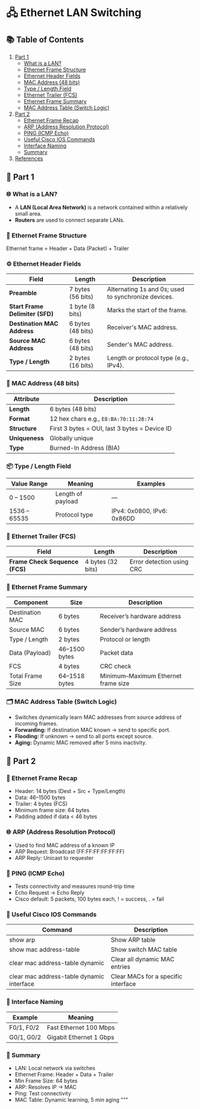 # 🖧 Ethernet LAN Switching

## 📚 Table of Contents
1. [Part 1](#-part-1)
   - [What is a LAN?](#-what-is-a-lan)
   - [Ethernet Frame Structure](#-ethernet-frame-structure)
   - [Ethernet Header Fields](#️-ethernet-header-fields)
   - [MAC Address (48 bits)](#-mac-address-48-bits)
   - [Type / Length Field](#-type--length-field)
   - [Ethernet Trailer (FCS)](#-ethernet-trailer-fcs)
   - [Ethernet Frame Summary](#-ethernet-frame-summary)
   - [MAC Address Table (Switch Logic)](#-mac-address-table-switch-logic)
2. [Part 2](#-part-2)
   - [Ethernet Frame Recap](#-ethernet-frame-recap)
   - [ARP (Address Resolution Protocol)](#-arp-address-resolution-protocol)
   - [PING (ICMP Echo)](#-ping-icmp-echo)
   - [Useful Cisco IOS Commands](#-useful-cisco-ios-commands)
   - [Interface Naming](#-interface-naming)
   - [Summary](#-summary)
3. [References](#-references)

## 📘 Part 1
### 🌐 What is a LAN?
- A **LAN (Local Area Network)** is a network contained within a relatively small area.
- **Routers** are used to connect separate LANs.

### 🧱 Ethernet Frame Structure
Ethernet frame = Header + Data (Packet) + Trailer

### ⚙️ Ethernet Header Fields
| **Field** | **Length** | **Description** |
|------------|------------|------------------|
| **Preamble** | 7 bytes (56 bits) | Alternating 1s and 0s; used to synchronize devices. |
| **Start Frame Delimiter (SFD)** | 1 byte (8 bits) | Marks the start of the frame. |
| **Destination MAC Address** | 6 bytes (48 bits) | Receiver's MAC address. |
| **Source MAC Address** | 6 bytes (48 bits) | Sender's MAC address. |
| **Type / Length** | 2 bytes (16 bits) | Length or protocol type (e.g., IPv4). |

### 🧭 MAC Address (48 bits)
| **Attribute** | **Description** |
|----------------|------------------|
| **Length** | 6 bytes (48 bits) |
| **Format** | 12 hex chars e.g., `E8:BA:70:11:28:74` |
| **Structure** | First 3 bytes = OUI, last 3 bytes = Device ID |
| **Uniqueness** | Globally unique |
| **Type** | Burned-In Address (BIA) |

### 📦 Type / Length Field
| **Value Range** | **Meaning** | **Examples** |
|------------------|--------------|---------------|
| 0 – 1500 | Length of payload | — |
| 1536 – 65535 | Protocol type | IPv4: 0x0800, IPv6: 0x86DD |

### 🧮 Ethernet Trailer (FCS)
| **Field** | **Length** | **Description** |
|------------|------------|------------------|
| **Frame Check Sequence (FCS)** | 4 bytes (32 bits) | Error detection using CRC |

### 🧰 Ethernet Frame Summary
| **Component** | **Size** | **Description** |
|----------------|----------|------------------|
| Destination MAC | 6 bytes | Receiver’s hardware address |
| Source MAC | 6 bytes | Sender’s hardware address |
| Type / Length | 2 bytes | Protocol or length |
| Data (Payload) | 46–1500 bytes | Packet data |
| FCS | 4 bytes | CRC check |
| Total Frame Size | 64–1518 bytes | Minimum–Maximum Ethernet frame size |

### 🗂️ MAC Address Table (Switch Logic)
- Switches dynamically learn MAC addresses from source address of incoming frames.
- **Forwarding:** If destination MAC known → send to specific port.
- **Flooding:** If unknown → send to all ports except source.
- **Aging:** Dynamic MAC removed after 5 mins inactivity.

## 📘 Part 2
### 🧱 Ethernet Frame Recap
- Header: 14 bytes (Dest + Src + Type/Length)
- Data: 46–1500 bytes
- Trailer: 4 bytes (FCS)
- Minimum frame size: 64 bytes
- Padding added if data < 46 bytes

### 🌐 ARP (Address Resolution Protocol)
- Used to find MAC address of a known IP
- ARP Request: Broadcast (FF:FF:FF:FF:FF:FF)
- ARP Reply: Unicast to requester

### 📶 PING (ICMP Echo)
- Tests connectivity and measures round-trip time
- Echo Request → Echo Reply
- Cisco default: 5 packets, 100 bytes each, ! = success, . = fail

### 🧰 Useful Cisco IOS Commands
| Command | Description |
|---------|-------------|
| show arp | Show ARP table |
| show mac address-table | Show switch MAC table |
| clear mac address-table dynamic | Clear all dynamic MAC entries |
| clear mac address-table dynamic interface <iface> | Clear MACs for a specific interface |

### 🧾 Interface Naming
| Example | Meaning |
|---------|--------|
| F0/1, F0/2 | Fast Ethernet 100 Mbps |
| G0/1, G0/2 | Gigabit Ethernet 1 Gbps |

### 🧾 Summary
- LAN: Local network via switches
- Ethernet Frame: Header + Data + Trailer
- Min Frame Size: 64 bytes
- ARP: Resolves IP → MAC
- Ping: Test connectivity
- MAC Table: Dynamic learning, 5 min aging
"""
